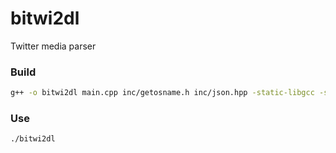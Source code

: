 # bitwi2dl
Twitter media parser

### Build
```bash
g++ -o bitwi2dl main.cpp inc/getosname.h inc/json.hpp -static-libgcc -static-libstdc++ -lcurl -pthread
```

### Use
```bash
./bitwi2dl
```
